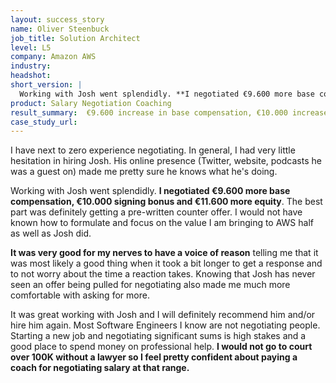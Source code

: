 ```yaml
---
layout: success_story
name: Oliver Steenbuck
job_title: Solution Architect
level: L5
company: Amazon AWS
industry:
headshot:
short_version: |
  Working with Josh went splendidly. **I negotiated €9.600 more base compensation, €10.000 signing bonus and €11.600 more equity**. The best part was definitely getting a pre-written counter offer. I would not have known how to formulate and focus on the value I am bringing to AWS half as well as Josh did.
product: Salary Negotiation Coaching
result_summary:  €9.600 increase in base compensation, €10.000 increase in signing bonus, €11.600 increase in equity
case_study_url:
---
```

I have next to zero experience negotiating. In general, I had very little hesitation in hiring Josh. His online presence (Twitter, website, podcasts he was a guest on) made me pretty sure he knows what he's doing.

Working with Josh went splendidly. **I negotiated €9.600 more base compensation, €10.000 signing bonus and €11.600 more equity**. The best part was definitely getting a pre-written counter offer. I would not have known how to formulate and focus on the value I am bringing to AWS half as well as Josh did.

**It was very good for my nerves to have a voice of reason** telling me that it was most likely a good thing when it took a bit longer to get a response and to not worry about the time a reaction takes. Knowing that Josh has never seen an offer being pulled for negotiating also made me much more comfortable with asking for more.

It was great working with Josh and I will definitely recommend him and/or hire him again. Most Software Engineers I know are not negotiating people. Starting a new job and negotiating significant sums is high stakes and a good place to spend money on professional help. **I would not go to court over 100K without a lawyer so I feel pretty confident about paying a coach for negotiating salary at that range.**